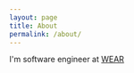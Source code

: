 ```yaml
---
layout: page
title: About
permalink: /about/
---
```


I'm software engineer at [WEAR](http://wear.jp)

